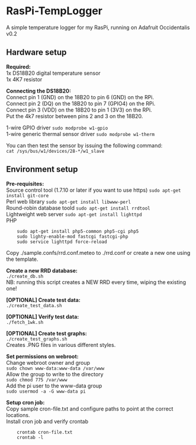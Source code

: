 # RasPi-TempLogger

A simple temperature logger for my RasPi, running on Adafruit Occidentalis v0.2

## Hardware setup
**Required:**  
1x DS18B20 digital temperature sensor  
1x 4K7 resistor  

**Connecting the DS18B20:**  
Connect pin 1 (GND) on the 18B20 to pin 6 (GND) on the RPi.  
Connect pin 2 (DQ) on the 18B20 to pin 7 (GPIO4) on the RPi.  
Connect pin 3 (VDD) on the 18B20 to pin 1 (3V3) on the RPi.  
Put the 4k7 resistor between pins 2 and 3 on the 18B20.  

1-wire GPIO driver `sudo modprobe w1-gpio`  
1-wire generic thermal sensor driver `sudo modprobe w1-therm`  

You can then test the sensor by issuing the following command:  
`cat /sys/bus/w1/devices/28-*/w1_slave`  

## Environment setup
**Pre-requisites:**  
Source control tool (1.7.10 or later if you want to use https) `sudo apt-get install git-core`  
Perl web library `sudo apt-get install libwww-perl`  
Round-robin database toold `sudo apt-get install rrdtool`  
Lightweight web server `sudo apt-get install lighttpd`  
PHP
````
	sudo apt-get install php5-common php5-cgi php5
	sudo lighty-enable-mod fastcgi fastcgi-php
	sudo service lighttpd force-reload  
````

Copy ./sample.confs/rrd.conf.meteo to ./rrd.conf or create a new one using the template.  

**Create a new RRD database:**  
`./create_db.sh`  
NB: running this script creates a NEW RRD every time, wiping the existing one!

**[OPTIONAL] Create test data:**  
`./create_test_data.sh`  

**[OPTIONAL] Verify test data:**  
`./fetch_1wk.sh`  

**[OPTIONAL] Create test graphs:**  
`./create_test_graphs.sh`  
Creates .PNG files in various different styles.  

**Set permissions on webroot:**  
Change webroot owner and group    
`sudo chown www-data:www-data /var/www`  
Allow the group to write to the directory  
`sudo chmod 775 /var/www`  
Add the pi user to the www-data group  
`sudo usermod -a -G www-data pi`  

**Setup cron job:**  
Copy sample cron-file.txt and configure paths to point at the correct locations.  
Install cron job and verify crontab 
```
	crontab cron-file.txt  
	crontab -l
```  

